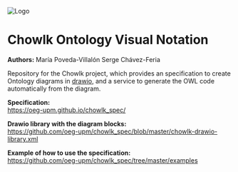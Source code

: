![Logo](https://github.com/oeg-upm/chowlk_spec/blob/master/resources/logo.svg)

# Chowlk Ontology Visual Notation

<b>Authors:</b>
María Poveda-Villalón
Serge Chávez-Feria

Repository for the Chowlk project, which provides an specification to create Ontology diagrams in <a href="https://www.draw.io/">drawio</a>, and a service to generate the OWL code automatically from the diagram.

<b>Specification:</b><br>
https://oeg-upm.github.io/chowlk_spec/

<b>Drawio library with the diagram blocks:</b><br>
https://github.com/oeg-upm/chowlk_spec/blob/master/chowlk-drawio-library.xml

<b>Example of how to use the specification:</b><br>
https://github.com/oeg-upm/chowlk_spec/tree/master/examples
